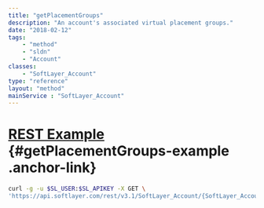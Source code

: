 ```yaml
---
title: "getPlacementGroups"
description: "An account's associated virtual placement groups."
date: "2018-02-12"
tags:
    - "method"
    - "sldn"
    - "Account"
classes:
    - "SoftLayer_Account"
type: "reference"
layout: "method"
mainService : "SoftLayer_Account"
---
```


# [REST Example](#getPlacementGroups-example) <a href="/article/rest/"><i class="fas fa-question"></i></a> {#getPlacementGroups-example .anchor-link} 
```bash
curl -g -u $SL_USER:$SL_APIKEY -X GET \
'https://api.softlayer.com/rest/v3.1/SoftLayer_Account/{SoftLayer_AccountID}/getPlacementGroups'
```
